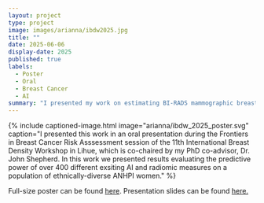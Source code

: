 ```yaml
---
layout: project
type: project
image: images/arianna/ibdw2025.jpg
title: ""
date: 2025-06-06
display-date: 2025
published: true
labels:
  - Poster
  - Oral 
  - Breast Cancer
  - AI
summary: "I presented my work on estimating BI-RADS mammographic breast density from breast ultrasound imaging at the International Breast Density Workshop in Kailua-Kona."
---
```

{% include captioned-image.html image="arianna/ibdw_2025_poster.svg" caption="I presented this work in an oral presentation during the Frontiers in Breast Cancer Risk Asssessment session of the 11th International Breast Density Workshop in Lihue, which is co-chaired by my PhD co-advisor, Dr. John Shepherd. In this work we presented results evaluating the predictive power of over 400 different exsiting AI and radiomic measures on a population of ethnically-diverse ANHPI women." %}
 
Full-size poster can be found <a href = "../resources/ibdw_poster_25.pdf">here</a>. Presentation slides can be found <a href ="../resources/Day3_8_Bunnell_IBDW.pdf">here. </a>